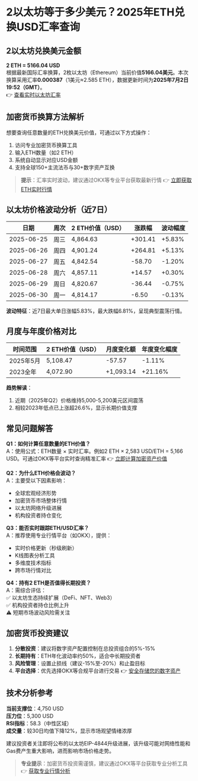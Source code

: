 # 2以太坊等于多少美元？2025年ETH兑换USD汇率查询

## 2以太坊兑换美元金额

**2 ETH = 5166.04 USD**  
根据最新国际汇率换算，2枚以太坊（Ethereum）当前价值**5166.04美元**。本次换算采用汇率**0.000387**（1美元≈2.585 ETH），数据更新时间为**2025年7月2日 19:52（GMT）**。  
👉 [查看实时以太坊汇率](https://bit.ly/okx_welcome)

## 加密货币换算方法解析

想要查询任意数量的ETH兑换美元价值，可通过以下方式操作：
1. 访问专业加密货币换算工具
2. 输入ETH数量（如2 ETH）
3. 系统自动显示对应USD金额
4. 支持全球150+主流法币与30+数字资产互换  

> **提示**：汇率实时波动，建议通过OKX等专业平台获取最新行情 👉 [立即获取ETH实时行情](https://bit.ly/okx_welcome)

## 以太坊价格波动分析（近7日）

| 日期       | 周次   | 2 ETH价值（USD） | 涨跌幅   | 波动幅度 |
|------------|--------|------------------|----------|----------|
| 2025-06-25 | 周三   | 4,864.63         | +301.41  | +5.83%   |
| 2025-06-26 | 周四   | 4,901.24         | +264.81  | +5.13%   |
| 2025-06-27 | 周五   | 4,842.54         | -58.70   | -1.20%   |
| 2025-06-28 | 周六   | 4,857.11         | +14.57   | +0.30%   |
| 2025-06-29 | 周日   | 4,820.67         | -36.44   | -0.75%   |
| 2025-06-30 | 周一   | 4,814.17         | -6.50    | -0.13%   |

**波动特征**：近7日最大单日涨幅5.83%，最大跌幅6.81%，呈现典型震荡行情。

## 月度与年度价格对比

| 时间范围       | 2 ETH价值（USD） | 月度变化额 | 年度变化幅度 |
|----------------|------------------|------------|--------------|
| 2025年5月      | 5,108.47         | -57.57     | -1.11%       |
| 2023全年       | 4,072.90         | +1,093.14  | +21.16%      |

**趋势解读**：  
1. 近期（2025年Q2）价格维持5,000-5,200美元区间震荡  
2. 相较2023年低点已上涨超26.6%，显示长期价值支撑  

## 常见问题解答

**Q1：如何计算任意数量的ETH价值？**  
A：使用公式：ETH数量 × 实时汇率。例如2 ETH × 2,583 USD/ETH = 5,166 USD。可通过OKX等平台实时查询精准汇率 👉 [立即计算加密资产价值](https://bit.ly/okx_welcome)

**Q2：为什么ETH价格会波动？**  
A：主要受以下因素影响：  
- 全球宏观经济形势  
- 加密货币市场整体行情  
- 以太坊网络升级进展  
- 机构投资者持仓变化  

**Q3：能否实时跟踪ETH/USD汇率？**  
A：推荐使用专业行情平台（如OKX），提供：  
- 实时价格更新（秒级刷新）  
- K线图表分析工具  
- 多维度技术指标  
- 跨市场行情对比  

**Q4：持有2 ETH是否值得长期投资？**  
A：需综合评估：  
✅ 以太坊生态持续扩展（DeFi、NFT、Web3）  
✅ 机构投资者持仓比例上升  
⚠️ 短期市场波动风险需关注  

## 加密货币投资建议

1. **分散投资**：建议将数字资产配置控制在总投资组合的5%-15%  
2. **长期持有**：ETH年化波动率约50%，适合中长期投资者  
3. **风险管理**：设置止损线（建议-15%至-20%）和止盈目标  
4. **平台选择**：优先选择OKX等合规平台进行交易 👉 [安全存储您的数字资产](https://bit.ly/okx_welcome)

## 技术分析参考

**当前支撑位**：4,750 USD  
**压力位**：5,300 USD  
**RSI指标**：58.3（中性区域）  
**成交量**：较30日均值下降12%，显示市场观望情绪浓厚  

建议投资者关注即将公布的以太坊EIP-4844升级进展，该升级可能对网络性能和Gas费产生重大影响，进而影响市场价格走势。

> **专业提示**：加密货币投资需谨慎，建议通过OKX等平台获取专业分析工具 👉 [获取专业行情分析](https://bit.ly/okx_welcome)